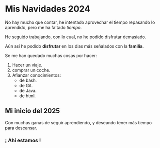 # Mis Navidades 2024

No hay mucho que contar, he intentado aprovechar el tiempo repasando lo aprendido, pero me ha faltado _tiempo_.

He seguido trabajando, con lo cual, no he podido disfrutar demasiado.

Aún así he podido **disfrutar** en los dias más señalados con la **familia**.

Se me han quedado muchas cosas por hacer:

1. Hacer un viaje.
2. comprar un coche.
3. Afianzar conocimientos:
   - de bash.
   - de Git.
   - de Java.
   - de html.

## Mi inicio del 2025

Con muchas ganas de seguir aprendiendo, y deseando tener más tiempo para descansar.

### ¡ Ahí estamos !

